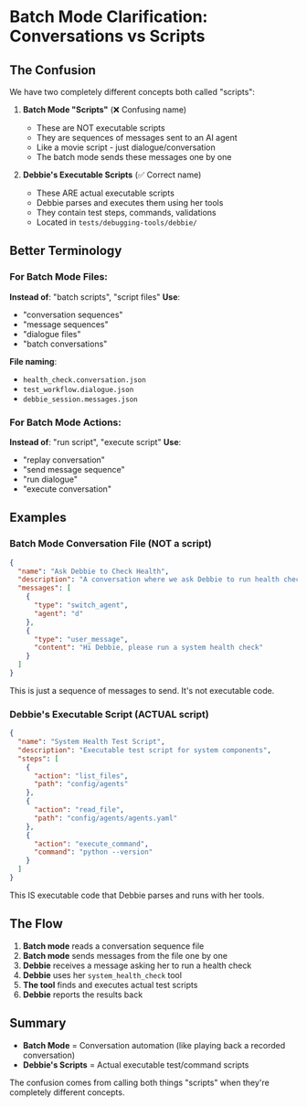# Batch Mode Clarification: Conversations vs Scripts

## The Confusion

We have two completely different concepts both called "scripts":

1. **Batch Mode "Scripts"** (❌ Confusing name)
   - These are NOT executable scripts
   - They are sequences of messages sent to an AI agent
   - Like a movie script - just dialogue/conversation
   - The batch mode sends these messages one by one

2. **Debbie's Executable Scripts** (✅ Correct name)
   - These ARE actual executable scripts
   - Debbie parses and executes them using her tools
   - They contain test steps, commands, validations
   - Located in `tests/debugging-tools/debbie/`

## Better Terminology

### For Batch Mode Files:

**Instead of**: "batch scripts", "script files"
**Use**: 
- "conversation sequences"
- "message sequences"  
- "dialogue files"
- "batch conversations"

**File naming**:
- `health_check.conversation.json`
- `test_workflow.dialogue.json`
- `debbie_session.messages.json`

### For Batch Mode Actions:

**Instead of**: "run script", "execute script"
**Use**:
- "replay conversation"
- "send message sequence"
- "run dialogue"
- "execute conversation"

## Examples

### Batch Mode Conversation File (NOT a script)
```json
{
  "name": "Ask Debbie to Check Health",
  "description": "A conversation where we ask Debbie to run health checks",
  "messages": [
    {
      "type": "switch_agent",
      "agent": "d"
    },
    {
      "type": "user_message",
      "content": "Hi Debbie, please run a system health check"
    }
  ]
}
```

This is just a sequence of messages to send. It's not executable code.

### Debbie's Executable Script (ACTUAL script)
```json
{
  "name": "System Health Test Script",
  "description": "Executable test script for system components",
  "steps": [
    {
      "action": "list_files",
      "path": "config/agents"
    },
    {
      "action": "read_file",
      "path": "config/agents/agents.yaml"
    },
    {
      "action": "execute_command",
      "command": "python --version"
    }
  ]
}
```

This IS executable code that Debbie parses and runs with her tools.

## The Flow

1. **Batch mode** reads a conversation sequence file
2. **Batch mode** sends messages from the file one by one
3. **Debbie** receives a message asking her to run a health check
4. **Debbie** uses her `system_health_check` tool
5. **The tool** finds and executes actual test scripts
6. **Debbie** reports the results back

## Summary

- **Batch Mode** = Conversation automation (like playing back a recorded conversation)
- **Debbie's Scripts** = Actual executable test/command scripts

The confusion comes from calling both things "scripts" when they're completely different concepts.